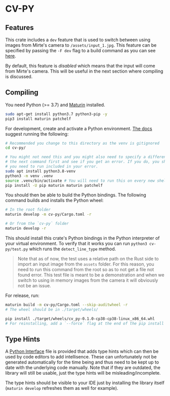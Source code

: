 # CV-PY

## Features

This crate includes a `dev` feature that is used to switch between using images from Mirte's
camera to `/assets/input_1.jpg`. This feature can be specified by passing the `-F dev` flag to a
build command as you can see [here](../.gitlab-ci.yml#41).

By default, this feature is *disabled* which means that the input will come from Mirte's camera.
This will be useful in the next section where compiling is discussed.

## Compiling

You need Python (>= 3.7) and [Maturin](https://www.maturin.rs/installation.html) installed.

```sh
sudo apt-get install python3.7 python3-pip -y
pip3 install maturin patchelf
```

For development, create and activate a Python environment. 
[The docs](https://www.maturin.rs/tutorial.html#install-and-configure-maturin-in-a-virtual-environment)
suggest running the following:

```sh
# Recommended you change to this directory as the venv is gitignored
cd cv-py/

# You might not need this and you might also need to specify a different 3.x number, try running
# the next command first and see if you get an error. If you do, you should get the apt install
# you need to run included in your error.
sudo apt install python3.8-venv
python3 -m venv .venv
source .venv/bin/activate # You will need to run this on every new shell to enable the environment.
pip install -U pip maturin maturin patchelf 
```

You should then be able to build the Python bindings. The following command builds and installs the
Python wheel:

```sh
# In the root folder
maturin develop -m cv-py/Cargo.toml -r

# Or from the `cv-py` folder
maturin develop -r
```

This should install this crate's Python bindings in the Python interpreter of your virtual
environment. To verify that it works you can run `python3 cv-py/test.py` which runs the
`detect_line_type` method. 

> Note that as of now, the test uses a relative path on the Rust side to import an input image from
> the `assets` folder. For this reason, you need to run this command from the root so as to not get
> a file not found error. This test file is meant to be a demonstration and when we switch to using
> in memory images from the camera it will obviously not be an issue.

For release, run:

```sh
maturin build -m cv-py/Cargo.toml --skip-auditwheel -r
# The wheel should be in ./target/wheels/

pip install ./target/wheels/cv_py-0.1.0-cp38-cp38-linux_x86_64.whl
# For reinstalling, add a `--force` flag at the end of the pip install command
```

## Type Hints

A [Python Interface](./cv_py.pyi) file is provided that adds type hints which can then be used
by code editors to add intellisence. These can unfortunately not be generated automatically for the
time being and thus need to be kept up to date with the underlying code manually. Note that if
they are outdated, the library will still be usable, just the type hints will be
misleading/incomplete.

The type hints should be visible to your IDE just by installing the library itself
(`maturin develop` refreshes them as well for example).
